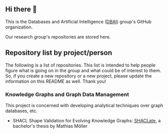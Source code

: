 ## Hi there 👋

This is the Databases and Artificial Intelligence ([DBAI](https://informatics.tuwien.ac.at/orgs/e192-02)) group's GitHub organization.

Our research group's repositories are stored here.

## Repository list by project/person

The following is a list of repositories. This list is intended to help people figure what is going on in the group and what could be of interest to them. So, if you create a new repository or a new project, please update the information on this README as well. Thank you!

### Knowledge Graphs and Graph Data Management

This project is concerned with developing analytical techniques over graph databases, etc.
* SHACL Shape Validation for Evolving Knowledge Graphs: [SHACLate](https://github.com/dbai-tuw/SHACLate/), a bachelor's thesis by Mathias Möller

<!--
### Cluster 2
* project 1
-->

<!--
**Here are some ideas to get you started:**

🙋‍♀️ A short introduction - what is your organization all about?
🌈 Contribution guidelines - how can the community get involved?
👩‍💻 Useful resources - where can the community find your docs? Is there anything else the community should know?
🍿 Fun facts - what does your team eat for breakfast?
🧙 Remember, you can do mighty things with the power of [Markdown](https://docs.github.com/github/writing-on-github/getting-started-with-writing-and-formatting-on-github/basic-writing-and-formatting-syntax)
-->
